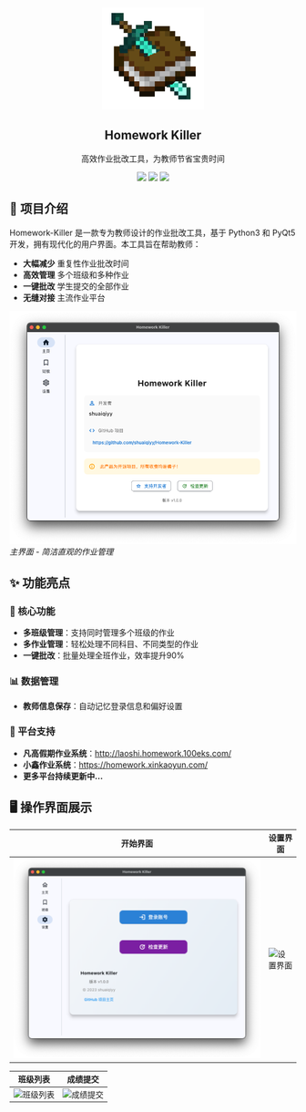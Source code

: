 <p align="center">
  <div align="center">
    <img src="https://github.com/shuaiqiyy/homework-killer/blob/main/doc/img/logo.png" width="180" height="180">
  </div>
  
  <h2 align="center">Homework Killer</h2>
  <p align="center">高效作业批改工具，为教师节省宝贵时间</p>
</p>

<p align="center">
  <img src="https://img.shields.io/badge/Python-3.8+-blue?logo=python">
  <img src="https://img.shields.io/badge/License-MIT-yellow">
  <img src="https://img.shields.io/badge/Status-Beta-orange">
</p>

## 📌 项目介绍

Homework-Killer 是一款专为教师设计的作业批改工具，基于 Python3 和 PyQt5 开发，拥有现代化的用户界面。本工具旨在帮助教师：
- **大幅减少** 重复性作业批改时间
- **高效管理** 多个班级和多种作业
- **一键批改** 学生提交的全部作业
- **无缝对接** 主流作业平台

![主界面](https://github.com/shuaiqiyy/homework-killer/blob/main/doc/img/1.png)
*主界面 - 简洁直观的作业管理*

## ✨ 功能亮点

### 🚀 核心功能
- **多班级管理**：支持同时管理多个班级的作业
- **多作业管理**：轻松处理不同科目、不同类型的作业
- **一键批改**：批量处理全班作业，效率提升90%

### 📊 数据管理
- **教师信息保存**：自动记忆登录信息和偏好设置


### 🔌 平台支持
- **凡高假期作业系统**：http://laoshi.homework.100eks.com/
- **小鑫作业系统**：https://homework.xinkaoyun.com/
- **更多平台持续更新中...**

## 🖥️ 操作界面展示

| 开始界面 | 设置界面 |
|----------|----------|
| ![开始界面](https://github.com/shuaiqiyy/homework-killer/blob/main/doc/img/2.png) | ![设置界面](https://github.com/shuaiqiyy/homework-killer/blob/main/doc/img/3.png) |

| 班级列表 | 成绩提交 |
|----------|----------|
| ![班级列表](https://github.com/shuaiqiyy/homework-killer/blob/main/doc/img/4.png) | ![成绩提交](https://github.com/shuaiqiyy/homework-killer/blob/main/doc/img/5.png) |

